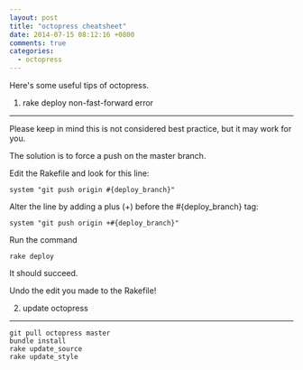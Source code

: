 ```yaml
---
layout: post
title: "octopress cheatsheet"
date: 2014-07-15 08:12:16 +0800
comments: true
categories: 
  - octopress
---
```


Here's some useful tips of octopress.

1. rake deploy non-fast-forward error
---

Please keep in mind this is not considered best practice, but it may work for you.

The solution is to force a push on the master branch.

Edit the Rakefile and look for this line:

```
system "git push origin #{deploy_branch}"
```

Alter the line by adding a plus (+) before the #{deploy_branch} tag:

```
system "git push origin +#{deploy_branch}"
```

Run the command

```
rake deploy
```

It should succeed.

Undo the edit you made to the Rakefile!

2. update octopress
---

```
git pull octopress master
bundle install
rake update_source
rake update_style
```
